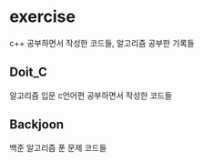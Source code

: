 # __exercise__

c++ 공부하면서 작성한 코드들, 알고리즘 공부한 기록들

## Doit_C
알고리즘 입문 c언어편 공부하면서 작성한 코드들

## Backjoon
백준 알고리즘 푼 문제 코드들

